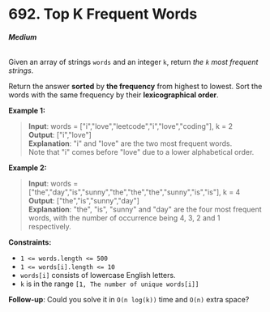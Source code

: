 # 692. Top K Frequent Words
###### **Medium**

Given an array of strings `words` and an integer `k`, return *the `k` most frequent strings*.

Return the answer **sorted** by **the frequency** from highest to lowest. Sort the words with the same frequency by their **lexicographical order**.
 

**Example 1:**

> **Input**: words = ["i","love","leetcode","i","love","coding"], k = 2  
**Output**: ["i","love"]  
**Explanation**: "i" and "love" are the two most frequent words.  
Note that "i" comes before "love" due to a lower alphabetical order.  

**Example 2:**

> **Input**: words = ["the","day","is","sunny","the","the","the","sunny","is","is"], k = 4  
**Output**: ["the","is","sunny","day"]  
**Explanation**: "the", "is", "sunny" and "day" are the four most frequent words, with the number of occurrence being 4, 3, 2 and 1 respectively.  
 

**Constraints:**

- `1 <= words.length <= 500`
- `1 <= words[i].length <= 10`
- `words[i]` consists of lowercase English letters.
- `k` is in the range `[1, The number of unique words[i]]`

**Follow-up**: Could you solve it in `O(n log(k))` time and `O(n)` extra space?